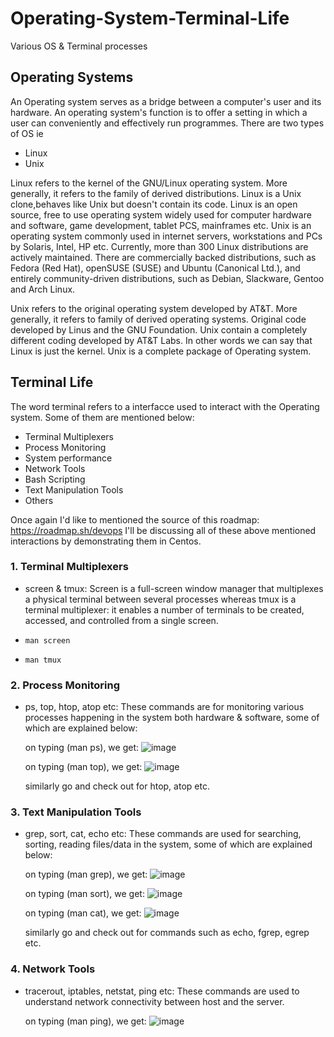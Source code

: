 # Operating-System-Terminal-Life
Various OS &amp; Terminal processes


## Operating Systems

An Operating system serves as a bridge between a computer's user and its hardware. An operating system's function is to offer a setting in which a user can conveniently and effectively run programmes. There are two types of OS ie

  - Linux
  - Unix
  
Linux refers to the kernel of the GNU/Linux operating system. More generally, it refers to the family of derived distributions. Linux is a Unix clone,behaves like Unix but doesn't contain its code. Linux is an open source, free to use operating system widely used for computer hardware and software, game development, tablet PCS, mainframes etc. Unix is an operating system commonly used in internet servers, workstations and PCs by Solaris, Intel, HP etc. Currently, more than 300 Linux distributions are actively maintained. There are commercially backed distributions, such as Fedora (Red Hat), openSUSE (SUSE) and Ubuntu (Canonical Ltd.), and entirely community-driven distributions, such as Debian, Slackware, Gentoo and Arch Linux.

Unix refers to the original operating system developed by AT&T. More generally, it refers to family of derived operating systems. Original code developed by Linus and the GNU Foundation. Unix contain a completely different coding developed by AT&T Labs. In other words we can say that Linux is just the kernel. Unix is a complete package of Operating system.


## Terminal Life
The word terminal refers to a interfacce used to interact with the Operating system. Some of them are mentioned below:

 - Terminal Multiplexers
 - Process Monitoring
 - System performance
 - Network Tools
 - Bash Scripting
 - Text Manipulation Tools
 - Others

Once again I'd like to mentioned the source of this roadmap: https://roadmap.sh/devops
I'll be discussing all of these above mentioned interactions by demonstrating them in Centos.


### 1. Terminal Multiplexers
  - screen & tmux:
  Screen is a full-screen window manager that multiplexes a physical terminal between several processes whereas tmux is a terminal multiplexer: it enables               a number of terminals to be created, accessed, and controlled from a single screen. 
          
   -     man screen
         
   -     man tmux

    
### 2. Process Monitoring
  - ps, top, htop, atop etc:
    These commands are for monitoring various processes happening in the system both hardware & software, some of which are explained below: 
  
    on typing (man ps), we get:
    ![image](https://user-images.githubusercontent.com/97732099/200850709-cf0ed412-3095-4a38-95dd-35797a5fa802.png)
   
    on typing (man top), we get:
    ![image](https://user-images.githubusercontent.com/97732099/200851043-a98c70cc-992d-44a3-8b5a-38db88898a93.png)

    similarly go and check out for htop, atop etc.    
    
    
### 3. Text Manipulation Tools
  - grep, sort, cat, echo etc:
    These commands are used for searching, sorting, reading files/data in the system, some of which are explained below: 
  
    on typing (man grep), we get:
    ![image](https://user-images.githubusercontent.com/97732099/200853244-bdeb640b-43d5-437e-99a7-a4027d46b221.png)
    
    on typing (man sort), we get:
    ![image](https://user-images.githubusercontent.com/97732099/200853353-eea41183-aead-43af-b3bd-14abd8cafe44.png)

    on typing (man cat), we get:
    ![image](https://user-images.githubusercontent.com/97732099/200853488-48d7a867-270a-4af7-9e44-37975d45a3d5.png)

    similarly go and check out for commands such as echo, fgrep, egrep etc.

    
### 4. Network Tools
  - tracerout, iptables, netstat, ping etc:
    These commands are used to understand network connectivity between host and the server. 
  
    on typing (man ping), we get:
    ![image](https://user-images.githubusercontent.com/97732099/200854491-ec3d6800-09d8-42d0-978a-950b2bcc59b4.png)

    
    
